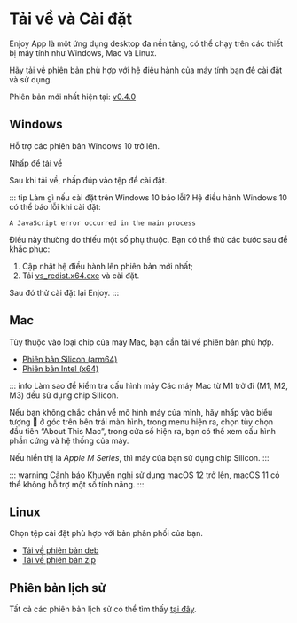 # Tải về và Cài đặt

Enjoy App là một ứng dụng desktop đa nền tảng, có thể chạy trên các thiết bị máy tính như Windows, Mac và Linux.

Hãy tải về phiên bản phù hợp với hệ điều hành của máy tính bạn để cài đặt và sử dụng.

Phiên bản mới nhất hiện tại: [v0.4.0](https://github.com/zuodaotech/everyone-can-use-english/releases/latest)

## Windows

Hỗ trợ các phiên bản Windows 10 trở lên.

[Nhấp để tải về](https://dl.enjoy.bot/app/win32/x64/Enjoy-0.4.0%20Setup.exe)

Sau khi tải về, nhấp đúp vào tệp để cài đặt.

::: tip Làm gì nếu cài đặt trên Windows 10 báo lỗi?
Hệ điều hành Windows 10 có thể báo lỗi khi cài đặt:

```
A JavaScript error occurred in the main process
```

Điều này thường do thiếu một số phụ thuộc. Bạn có thể thử các bước sau để khắc phục:

1. Cập nhật hệ điều hành lên phiên bản mới nhất;
2. Tải [vs_redist.x64.exe](https://aka.ms/vs/17/release/vc_redist.x64.exe) và cài đặt.

Sau đó thử cài đặt lại Enjoy.
:::

## Mac

Tùy thuộc vào loại chip của máy Mac, bạn cần tải về phiên bản phù hợp.

- [Phiên bản Silicon (arm64)](https://dl.enjoy.bot/app/darwin/arm64/Enjoy-0.4.0-arm64.dmg)
- [Phiên bản Intel (x64)](https://dl.enjoy.bot/app/darwin/x64/Enjoy-0.4.0-x64.dmg)

::: info Làm sao để kiểm tra cấu hình máy
Các máy Mac từ M1 trở đi (M1, M2, M3) đều sử dụng chip Silicon.

Nếu bạn không chắc chắn về mô hình máy của mình, hãy nhấp vào biểu tượng  ở góc trên bên trái màn hình, trong menu hiện ra, chọn tùy chọn đầu tiên “About This Mac”, trong cửa sổ hiện ra, bạn có thể xem cấu hình phần cứng và hệ thống của máy.

Nếu hiển thị là _Apple M Series_, thì máy của bạn sử dụng chip Silicon.
:::

::: warning Cảnh báo
Khuyến nghị sử dụng macOS 12 trở lên, macOS 11 có thể không hỗ trợ một số tính năng.
:::

## Linux

Chọn tệp cài đặt phù hợp với bản phân phối của bạn.

- [Tải về phiên bản deb](https://dl.enjoy.bot/app/linux/x64/enjoy_0.4.0_amd64.deb)
- [Tải về phiên bản zip](https://dl.enjoy.bot/app/linux/x64/Enjoy-linux-x64-0.4.0.zip)

## Phiên bản lịch sử

Tất cả các phiên bản lịch sử có thể tìm thấy [tại đây](https://github.com/zuodaotech/everyone-can-use-english/releases).
